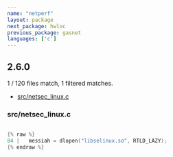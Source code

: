 ```yaml
---
name: "netperf"
layout: package
next_package: hwloc
previous_package: gasnet
languages: ['c']
---
```

## 2.6.0
1 / 120 files match, 1 filtered matches.

 - [src/netsec_linux.c](#srcnetsec_linuxc)

### src/netsec_linux.c

```c

{% raw %}
84 |   messiah = dlopen("libselinux.so", RTLD_LAZY);
{% endraw %}

```